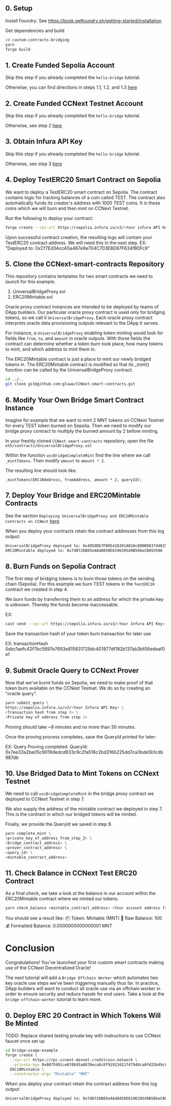## 0. Setup
Install Foundry: See https://book.getfoundry.sh/getting-started/installation 

Get dependencies and build
```sh
cd custom-contracts-bridging
yarn
forge build
```

## 1. Create Funded Sepolia Account
Skip this step if you already completed the `hello-bridge` tutorial.

Otherwise, you can find directions in steps 1.1, 1.2, and 1.3 [here](../hello-bridge/README.md)

## 2. Create Funded CCNext Testnet Account
Skip this step if you already completed the `hello-bridge` tutorial.

Otherwise, see step 2 [here](../hello-bridge/README.md)

## 3. Obtain Infura API Key
Skip this step if you already completed the `hello-bridge` tutorial.

Otherwise, see step 3 [here](../hello-bridge/README.md)

## 4. Deploy TestERC20 Smart Contract on Sepolia
We want to deploy a TestERC20 smart contract on Sepolia. The contract contains logic for tracking balances of a coin called TEST. The contract also automatically funds its creator's address with 1000 TEST coins. It is these coins which we will burn and then mint on CCNext Testnet.

Run the following to deploy your contract:

```sh
forge create --rpc-url https://sepolia.infura.io/v3/<Your infura API Key> --private-key 0x<key you funded with Sepolia ETH> TestERC20
```

Upon successful contract creation, the resulting logs will contain your TestERC20 contract address. We will need this in the next step.
EX: "Deployed to: 0xCf7Ed3AccA5a467e9e704C703E8D87F634fB0Fc9"

## 5. Clone the CCNext-smart-contracts Repository
This repository contains templates for two smart contracts we need to launch for this example.

1. UniversalBridgeProxy.sol
2. ERC20Mintable.sol

Oracle proxy contract instances are intended to be deployed by teams of DApp builders. Our particular oracle proxy contract is used only for bridging tokens, so we call it `UniversalBridgeProxy`. Each oracle proxy contract interprets oracle data provisioning outputs relevant to the DApp it serves. 

For instance, a `UniversalBridgeProxy` enabling token minting would look for fields like `from`, `to`, and `amount` in oracle outputs. With those fields the contract can determine whether a token burn took place, how many tokens to mint, and which address to mint them in.

The ERC20Mintable contract is just a place to mint our newly bridged tokens in. The ERC20Mintable contract is modified so that its _mint() function can be called by the UniversalBridgeProxy contract.

```sh
cd ../..
git clone git@github.com:gluwa/CCNext-smart-contracts.git
```

## 6. Modify Your Own Bridge Smart Contract Instance
Imagine for example that we want to mint 2 MNT tokens on CCNext Testnet for every TEST token burned on Sepolia. Then we need to modify our bridge proxy contract to multiply the burned amount by 2 before minting.

In your freshly cloned `CCNext-smart-contracts` repository, open the file `eth/contracts/UniversalBridgeProxy.sol`

Within the function `uscBridgeCompleteMint` find the line where we call `_mintTokens`. Then modify `amount` to `amount * 2`.

The resulting line should look like:
```sol
_mintTokens(ERC20Address, fromAddress, amount * 2, queryId);
```

## 7. Deploy Your Bridge and ERC20Mintable Contracts
See the section `Deploying UniversalBridgeProxy and ERC20Mintable Contracts on CCNext` [here](https://github.com/gluwa/CCNext-smart-contracts/blob/main/README.md)

When you deploy your contracts retain the contract addresses from this log output:
```sh
UniversalBridgeProxy deployed to: 0x4858Db7F085418301A010c880B98374d83533fa2
ERC20Mintable deployed to: 0x7d8726B05e4A48850E819639549B50beCB893506
```

## 8. Burn Funds on Sepolia Contract
The first step of bridging tokens is to burn those tokens on the sending chain (Sepolia). For this example we burn TEST tokens in the `TestERC20` contract we created in step 4.

We burn funds by transferring them to an address for which the private key is unknown. Thereby the funds become inaccessable.

EX:
```sh
cast send --rpc-url https://sepolia.infura.io/v3/<Your Infura API Key> <Contract address from step 4> "transfer(address, uint256)" "0x0000000000000000000000000000000000000001" "50" --private-key <key you funded with Sepolia ETH>
```

Save the transaction hash of your token burn transaction for later use

EX:
transactionHash         0xbc1aefc42f7bc5897e7693e815831729dc401877df182b137ab3bf06edeaf0e1

## 9. Submit Oracle Query to CCNext Prover
Now that we've burnt funds on Sepolia, we need to make proof of that token burn available on the CCNext Testnet. We do so by creating an "oracle query".

```sh
yarn submit_query \
https://sepolia.infura.io/v3/<Your Infura API Key> \
<Transaction hash from step 8> \
<Private key of address from step 2>
```

Proving should take ~8 minutes and no more than 30 minutes.

Once the proving process completes, save the QueryId printed for later:

EX:
Query Proving completed. QueryId: 0x7ee33a2be05c9019dedcd833c9c2fa516c2bd316b225dd7ca3bde5b1cdb987db

## 10. Use Bridged Data to Mint Tokens on CCNext Testnet
We need to call `uscBridgeCompleteMint` in the bridge proxy contract we deployed to CCNext Testnet in step 7.

We also supply the address of the mintable contract we deployed in step 7. This is the contract in which our bridged tokens will be minted.

Finally, we provide the QueryId we saved in step 9.

```sh
yarn complete_mint \
<private_key_of_address_from_step_2> \
<bridge_contract_address> \
<prover_contract_address> \
<query_id> \
<mintable_contract_address>
```

## 11. Check Balance in CCNext Test ERC20 Contract
As a final check, we take a look at the balance in our account within the ERC20Mintable contract where we minted our tokens.

```sh
yarn check_balance <mintable_contract_address> <Your account address from Sepolia>
```

You should see a result like:
📦 Token: Mintable (MNT)
🧾 Raw Balance: 100
💰 Formatted Balance: 0.0000000000000001 MNT

# Conclusion
Congratulations! You've launched your first custom smart contracts making use of the CCNext Decentralized Oracle!

The next tutorial will add a `Bridge Offchain Worker` which automates two key oracle use steps we've been triggering manually thus far. In practice, DApp builders will want to conduct all oracle use via an offchain worker in order to ensure security and reduce hassle for end users. Take a look at the `bridge-offchain-worker` tutorial to learn more.










## 0. Deploy ERC 20 Contract in Which Tokens Will Be Minted
TODO: Replace shared testing private key with instructions to use CCNext faucet once set up
```sh
cd bridge-usage-example
forge create \
  --rpc-url https://rpc.ccnext-devnet.creditcoin.network \
  --private-key 0x8075991ce870b93a8870eca0c0f91913d12f47948ca0fd25b49c6fa7cdbeee8b \
  ERC20Mintable \
  --constructor-args "Mintable" "MNT"
```

When you deploy your contract retain the contract address from this log output:
```sh
UniversalBridgeProxy deployed to: 0x7d8726B05e4A48850E819639549B50beCB893506
```